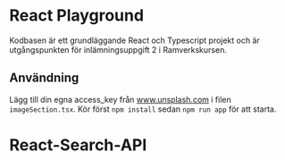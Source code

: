 # React Playground
Kodbasen är ett grundläggande React och Typescript projekt och är utgångspunkten för
inlämningsuppgift 2 i Ramverkskursen.

## Användning

Lägg till din egna access_key från www.unsplash.com i filen `imageSection.tsx`.
Kör först ```npm install``` sedan ```npm run app``` för att starta.


# React-Search-API
